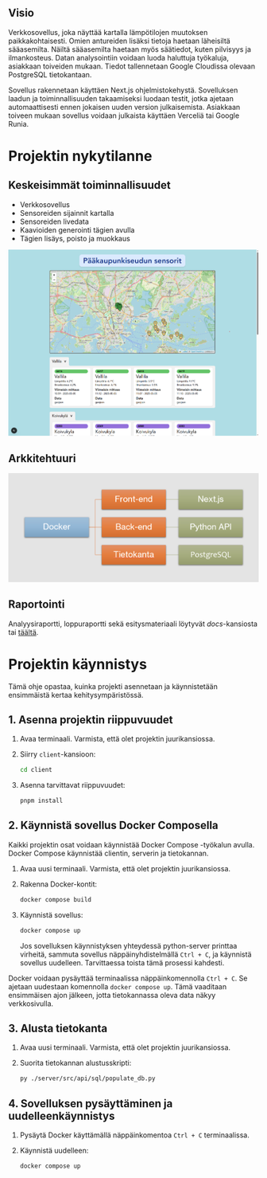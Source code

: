 ## Visio

Verkkosovellus, joka näyttää kartalla lämpötilojen muutoksen paikkakohtaisesti. Omien antureiden lisäksi tietoja haetaan läheisiltä sääasemilta. Näiltä sääasemilta haetaan myös säätiedot, kuten pilvisyys ja ilmankosteus. Datan analysointiin voidaan luoda haluttuja työkaluja, asiakkaan toiveiden mukaan. Tiedot tallennetaan Google Cloudissa olevaan PostgreSQL tietokantaan.

Sovellus rakennetaan käyttäen Next.js ohjelmistokehystä. Sovelluksen laadun ja toiminnallisuuden takaamiseksi luodaan testit, jotka ajetaan automaattisesti ennen jokaisen uuden version julkaisemista. Asiakkaan toiveen mukaan sovellus voidaan julkaista käyttäen Verceliä tai Google Runia.

# Projektin nykytilanne

## Keskeisimmät toiminnallisuudet

- Verkkosovellus
- Sensoreiden sijainnit kartalla
- Sensoreiden livedata
- Kaavioiden generointi tägien avulla
- Tägien lisäys, poisto ja muokkaus

![Kuva sovelluksesta](docs/img/app_overview.png)

## Arkkitehtuuri

![Kuva arkkitehtuurista](docs/img/project_architecture.png)

## Raportointi

Analyysiraportti, loppuraportti sekä esitysmateriaali löytyvät *docs*-kansiosta tai [täältä](https://github.com/joovil/weather-map/tree/main/docs).

# Projektin käynnistys

Tämä ohje opastaa, kuinka projekti asennetaan ja käynnistetään ensimmäistä kertaa kehitysympäristössä.

## 1. Asenna projektin riippuvuudet

1. Avaa terminaali. Varmista, että olet projektin juurikansiossa.
2. Siirry `client`-kansioon:

    ```bash
    cd client
    ```

3. Asenna tarvittavat riippuvuudet:

    ```bash
    pnpm install
    ```

## 2. Käynnistä sovellus Docker Composella

Kaikki projektin osat voidaan käynnistää Docker Compose -työkalun avulla. Docker Compose käynnistää clientin, serverin ja tietokannan.

1. Avaa uusi terminaali. Varmista, että olet projektin juurikansiossa. 

2. Rakenna Docker-kontit:

    ```bash
    docker compose build
    ```
3. Käynnistä sovellus:

    ```bash
    docker compose up
    ```
    Jos sovelluksen käynnistyksen yhteydessä python-server printtaa virheitä, sammuta sovellus näppäinyhdistelmällä `Ctrl + C`, ja käynnistä sovellus uudelleen. Tarvittaessa toista tämä prosessi kahdesti.
   
Docker voidaan pysäyttää terminaalissa näppäinkomennolla `Ctrl + C`. Se ajetaan uudestaan komennolla `docker compose up`. Tämä vaaditaan ensimmäisen ajon jälkeen, jotta tietokannassa oleva data näkyy verkkosivulla.

## 3. Alusta tietokanta

1. Avaa uusi terminaali. Varmista, että olet projektin juurikansiossa.

2. Suorita tietokannan alustusskripti:

    ```bash
    py ./server/src/api/sql/populate_db.py
    ```

## 4. Sovelluksen pysäyttäminen ja uudelleenkäynnistys

1. Pysäytä Docker käyttämällä näppäinkomentoa `Ctrl + C` terminaalissa.

2. Käynnistä uudelleen:

    ```bash
    docker compose up
    ```
